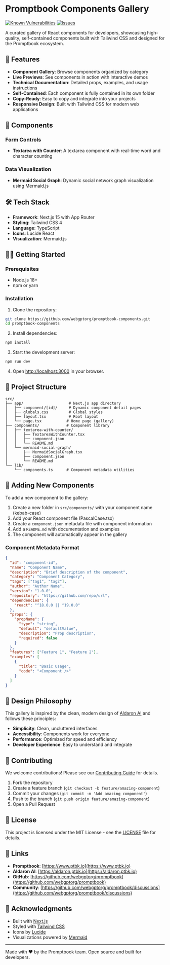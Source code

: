 # Promptbook Components Gallery

<!--Badges-->
<!--⚠️WARNING: This section was generated by https://github.com/hejny/batch-project-editor/blob/main/src/workflows/800-badges/badges.ts so every manual change will be overwritten.-->


[![Known Vulnerabilities](https://snyk.io/test/github/webgptorg/book-components/badge.svg)](https://snyk.io/test/github/webgptorg/book-components)
[![Issues](https://img.shields.io/github/issues/webgptorg/book-components.svg?style=flat)](https://github.com/webgptorg/book-components/issues)
<!--[![License of Promptbook Components Gallery](https://img.shields.io/github/license/webgptorg/book-components.svg?style=flat)](https://github.com/webgptorg/book-components/blob/main/LICENSE)-->
<!--[![Socket](https://socket.dev/api/badge/npm/package/book-components)](https://socket.dev/npm/package/book-components)-->

<!--/Badges-->

A curated gallery of React components for developers, showcasing high-quality, self-contained components built with Tailwind CSS and designed for the Promptbook ecosystem.

## 🚀 Features

- **Component Gallery**: Browse components organized by category
- **Live Previews**: See components in action with interactive demos
- **Technical Documentation**: Detailed props, examples, and usage instructions
- **Self-Contained**: Each component is fully contained in its own folder
- **Copy-Ready**: Easy to copy and integrate into your projects
- **Responsive Design**: Built with Tailwind CSS for modern web applications

## 🎯 Components

### Form Controls
- **Textarea with Counter**: A textarea component with real-time word and character counting

### Data Visualization
- **Mermaid Social Graph**: Dynamic social network graph visualization using Mermaid.js

## 🛠 Tech Stack

- **Framework**: Next.js 15 with App Router
- **Styling**: Tailwind CSS 4
- **Language**: TypeScript
- **Icons**: Lucide React
- **Visualization**: Mermaid.js

## 🏃‍♂️ Getting Started

### Prerequisites

- Node.js 18+ 
- npm or yarn

### Installation

1. Clone the repository:
```bash
git clone https://github.com/webgptorg/promptbook-components.git
cd promptbook-components
```

2. Install dependencies:
```bash
npm install
```

3. Start the development server:
```bash
npm run dev
```

4. Open [http://localhost:3000](http://localhost:3000) in your browser.

## 📁 Project Structure

```
src/
├── app/                    # Next.js app directory
│   ├── component/[id]/     # Dynamic component detail pages
│   ├── globals.css         # Global styles
│   ├── layout.tsx          # Root layout
│   └── page.tsx           # Home page (gallery)
├── components/            # Component library
│   ├── textarea-with-counter/
│   │   ├── TextareaWithCounter.tsx
│   │   ├── component.json
│   │   └── README.md
│   └── mermaid-social-graph/
│       ├── MermaidSocialGraph.tsx
│       ├── component.json
│       └── README.md
└── lib/
    └── components.ts      # Component metadata utilities
```

## 🔧 Adding New Components

To add a new component to the gallery:

1. Create a new folder in `src/components/` with your component name (kebab-case)
2. Add your React component file (PascalCase.tsx)
3. Create a `component.json` metadata file with component information
4. Add a `README.md` with documentation and examples
5. The component will automatically appear in the gallery

### Component Metadata Format

```json
{
  "id": "component-id",
  "name": "Component Name",
  "description": "Brief description of the component",
  "category": "Component Category",
  "tags": ["tag1", "tag2"],
  "author": "Author Name",
  "version": "1.0.0",
  "repository": "https://github.com/repo/url",
  "dependencies": {
    "react": "^18.0.0 || ^19.0.0"
  },
  "props": {
    "propName": {
      "type": "string",
      "default": "defaultValue",
      "description": "Prop description",
      "required": false
    }
  },
  "features": ["Feature 1", "Feature 2"],
  "examples": [
    {
      "title": "Basic Usage",
      "code": "<Component />"
    }
  ]
}
```

## 🎨 Design Philosophy

This gallery is inspired by the clean, modern design of [Aldaron AI](https://aldaron.ptbk.io/) and follows these principles:

- **Simplicity**: Clean, uncluttered interfaces
- **Accessibility**: Components work for everyone
- **Performance**: Optimized for speed and efficiency
- **Developer Experience**: Easy to understand and integrate

## 🤝 Contributing

We welcome contributions! Please see our [Contributing Guide](CONTRIBUTING.md) for details.

1. Fork the repository
2. Create a feature branch (`git checkout -b feature/amazing-component`)
3. Commit your changes (`git commit -m 'Add amazing component'`)
4. Push to the branch (`git push origin feature/amazing-component`)
5. Open a Pull Request

## 📄 License

This project is licensed under the MIT License - see the [LICENSE](LICENSE) file for details.

## 🔗 Links

- **Promptbook**: [https://www.ptbk.io](https://www.ptbk.io)
- **Aldaron AI**: [https://aldaron.ptbk.io](https://aldaron.ptbk.io)
- **GitHub**: [https://github.com/webgptorg/promptbook](https://github.com/webgptorg/promptbook)
- **Community**: [https://github.com/webgptorg/promptbook/discussions](https://github.com/webgptorg/promptbook/discussions)

## 💝 Acknowledgments

- Built with [Next.js](https://nextjs.org/)
- Styled with [Tailwind CSS](https://tailwindcss.com/)
- Icons by [Lucide](https://lucide.dev/)
- Visualizations powered by [Mermaid](https://mermaid.js.org/)

---

Made with ❤️ by the Promptbook team. Open source and built for developers.
